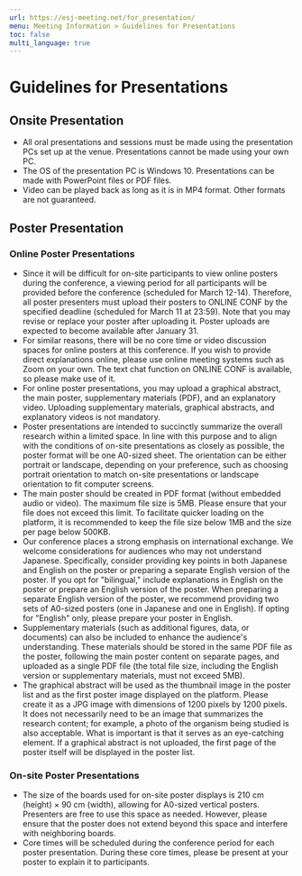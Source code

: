 ```yaml
---
url: https://esj-meeting.net/for_presentation/
menu: Meeting Information > Guidelines for Presentations
toc: false
multi_language: true
---
```


# Guidelines for Presentations

## Onsite Presentation
- All oral presentations and sessions must be made using the presentation PCs set up at the venue. Presentations cannot be made using your own PC.
- The OS of the presentation PC is Windows 10. Presentations can be made with PowerPoint files or PDF files.
- Video can be played back as long as it is in MP4 format. Other formats are not guaranteed.

## Poster Presentation 
### Online Poster Presentations

- Since it will be difficult for on-site participants to view online posters during the conference, a viewing period for all participants will be provided before the conference (scheduled for March 12-14). Therefore, all poster presenters must upload their posters to ONLINE CONF by the specified deadline (scheduled for March 11 at 23:59). Note that you may revise or replace your poster after uploading it. Poster uploads are expected to become available after January 31. 
- For similar reasons, there will be no core time or video discussion spaces for online posters at this conference. If you wish to provide direct explanations online, please use online meeting systems such as Zoom on your own. The text chat function on ONLINE CONF is available, so please make use of it.
- For online poster presentations, you may upload a graphical abstract, the main poster, supplementary materials (PDF), and an explanatory video. Uploading supplementary materials, graphical abstracts, and explanatory videos is not mandatory.
- Poster presentations are intended to succinctly summarize the overall research within a limited space. In line with this purpose and to align with the conditions of on-site presentations as closely as possible, the poster format will be one A0-sized sheet. The orientation can be either portrait or landscape, depending on your preference, such as choosing portrait orientation to match on-site presentations or landscape orientation to fit computer screens.
- The main poster should be created in PDF format (without embedded audio or video). The maximum file size is 5MB. Please ensure that your file does not exceed this limit. To facilitate quicker loading on the platform, it is recommended to keep the file size below 1MB and the size per page below 500KB.
- Our conference places a strong emphasis on international exchange. We welcome considerations for audiences who may not understand Japanese. Specifically, consider providing key points in both Japanese and English on the poster or preparing a separate English version of the poster. If you opt for "bilingual," include explanations in English on the poster or prepare an English version of the poster. When preparing a separate English version of the poster, we recommend providing two sets of A0-sized posters (one in Japanese and one in English). If opting for "English" only, please prepare your poster in English.
- Supplementary materials (such as additional figures, data, or documents) can also be included to enhance the audience's understanding. These materials should be stored in the same PDF file as the poster, following the main poster content on separate pages, and uploaded as a single PDF file (the total file size, including the English version or supplementary materials, must not exceed 5MB).
- The graphical abstract will be used as the thumbnail image in the poster list and as the first poster image displayed on the platform. Please create it as a JPG image with dimensions of 1200 pixels by 1200 pixels. It does not necessarily need to be an image that summarizes the research content; for example, a photo of the organism being studied is also acceptable. What is important is that it serves as an eye-catching element. If a graphical abstract is not uploaded, the first page of the poster itself will be displayed in the poster list.

### On-site Poster Presentations

- The size of the boards used for on-site poster displays is 210 cm (height) × 90 cm (width), allowing for A0-sized vertical posters. Presenters are free to use this space as needed. However, please ensure that the poster does not extend beyond this space and interfere with neighboring boards.
- Core times will be scheduled during the conference period for each poster presentation. During these core times, please be present at your poster to explain it to participants.

